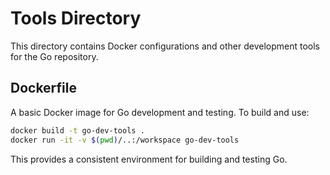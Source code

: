 # Tools Directory

This directory contains Docker configurations and other development tools for the Go repository.

## Dockerfile

A basic Docker image for Go development and testing. To build and use:

```bash
docker build -t go-dev-tools .
docker run -it -v $(pwd)/..:/workspace go-dev-tools
```

This provides a consistent environment for building and testing Go.
